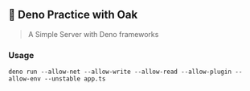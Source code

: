 ## 🚀 Deno Practice with Oak

> A Simple Server with Deno frameworks

### Usage

```
deno run --allow-net --allow-write --allow-read --allow-plugin --allow-env --unstable app.ts
```
